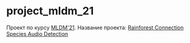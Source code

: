 # project_mldm_21

Проект по курсу [MLDM'21](https://github.com/HSE-LAMBDA/MLDM-2021/blob/main/Exam-project-guidelines.md). Название проекта: [Rainforest Connection Species Audio Detection](https://www.kaggle.com/c/rfcx-species-audio-detection/overview)
